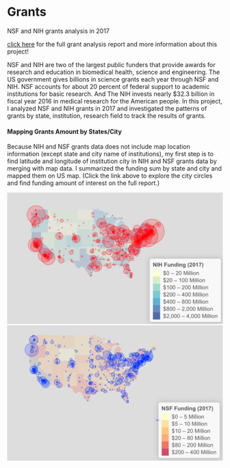 # Grants
NSF and NIH grants analysis in 2017


[click here](https://xiangmei21.github.io/Grants/) for the full grant analysis report and more information about this project!


NSF and NIH are two of the largest public funders that provide awards for research and education in biomedical health, science and engineering. The US government gives billions in science grants each year through NSF and NIH. NSF accounts for about 20 percent of federal support to academic institutions for basic research. And The NIH invests nearly $32.3 billion in fiscal year 2016 in medical research for the American people. In this project, I analyzed NSF and NIH grants in 2017 and investigated the patterns of grants by state, institution, research field to track the results of grants.

#### Mapping Grants Amount by States/City
Because NIH and NSF grants data does not include map location information (except state and city name of institutions), my first step is to find latitude and longitude of institution city in NIH and NSF grants data by merging with map data. I summarized the funding sum by state and city and mapped them on US map. (Click the link above to explore the city circles and find funding amount of interest on the full report.)

![fig.1](fig11.png)
![fig.2](fig22.png)
